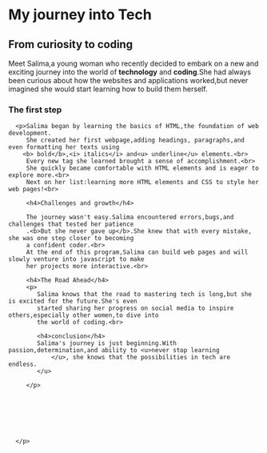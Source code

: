 
 <!DOCTYPE html>
<html lang="en">
<head>
               <meta charset="UTF-8">
               <meta name="viewport" content="width=device-width, initial-scale=1.0">
               
</head>
<body>
  <h1>My journey into Tech</h1>
   <h2>From curiosity to coding</h2>

   <p>Meet Salima,a young woman who recently decided to embark on a new and exciting journey
      into the world of <b>technology</b> and <b>coding</b>.She had always been curious about how the websites
      and applications worked,but never imagined she would start learning how to build them herself.<br>
      <h3>The first step</h3>

      <p>Salima began by learning the basics of HTML,the foundation of web development.
         She created her first webpage,adding headings, paragraphs,and even formatting her texts using
        <b> bold</b>,<i> italics</i> and<u> underline</u> elements.<br>
         Every new tag she learned brought a sense of accomplishment.<br>
         She quickly became comfortable with HTML elements and is eager to explore more.<br>
         Next on her list:learning more HTML elements and CSS to style her web pages!<br>

         <h4>Challenges and growth</h4>
         
         The journey wasn't easy.Salima encountered errors,bugs,and challenges that tested her patience
         .<b>But she never gave up</b>.She knew that with every mistake, she was one step closer to becoming
         a confident coder.<br>
         At the end of this program,Salima can build web pages and will slowly venture into javascript to make 
         her projects more interactive.<br>

         <h4>The Road Ahead</h4>
         <p>
            Salima knows that the road to mastering tech is long,but she is excited for the future.She's even 
            started sharing her progress on social media to inspire others,especially other women,to dive into
            the world of coding.<br>

            <h4>conclusion</h4>
            Salima's journey is just beginning.With passion,determination,and ability to <u>never stop learning
                </u>, she knows that the possibilities in tech are endless.
            </u>

         </p>






         
      </p>

      
   </p>           
</body>
</html>
 
